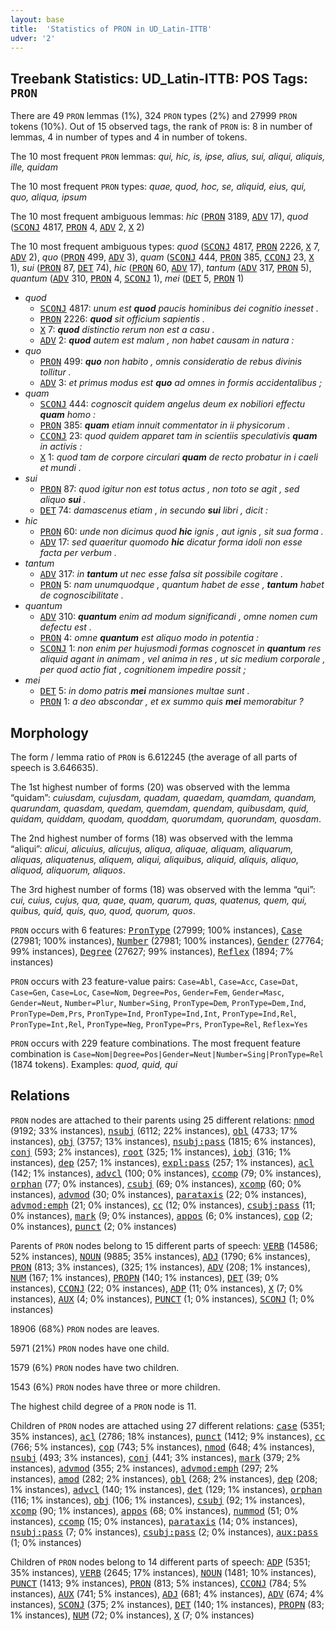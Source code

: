 ```yaml
---
layout: base
title:  'Statistics of PRON in UD_Latin-ITTB'
udver: '2'
---
```


## Treebank Statistics: UD_Latin-ITTB: POS Tags: `PRON`

There are 49 `PRON` lemmas (1%), 324 `PRON` types (2%) and 27999 `PRON` tokens (10%).
Out of 15 observed tags, the rank of `PRON` is: 8 in number of lemmas, 4 in number of types and 4 in number of tokens.

The 10 most frequent `PRON` lemmas: <em>qui, hic, is, ipse, alius, sui, aliqui, aliquis, ille, quidam</em>

The 10 most frequent `PRON` types:  <em>quae, quod, hoc, se, aliquid, eius, qui, quo, aliqua, ipsum</em>

The 10 most frequent ambiguous lemmas: <em>hic</em> (<tt><a href="la_ittb-pos-PRON.html">PRON</a></tt> 3189, <tt><a href="la_ittb-pos-ADV.html">ADV</a></tt> 17), <em>quod</em> (<tt><a href="la_ittb-pos-SCONJ.html">SCONJ</a></tt> 4817, <tt><a href="la_ittb-pos-PRON.html">PRON</a></tt> 4, <tt><a href="la_ittb-pos-ADV.html">ADV</a></tt> 2, <tt><a href="la_ittb-pos-X.html">X</a></tt> 2)

The 10 most frequent ambiguous types:  <em>quod</em> (<tt><a href="la_ittb-pos-SCONJ.html">SCONJ</a></tt> 4817, <tt><a href="la_ittb-pos-PRON.html">PRON</a></tt> 2226, <tt><a href="la_ittb-pos-X.html">X</a></tt> 7, <tt><a href="la_ittb-pos-ADV.html">ADV</a></tt> 2), <em>quo</em> (<tt><a href="la_ittb-pos-PRON.html">PRON</a></tt> 499, <tt><a href="la_ittb-pos-ADV.html">ADV</a></tt> 3), <em>quam</em> (<tt><a href="la_ittb-pos-SCONJ.html">SCONJ</a></tt> 444, <tt><a href="la_ittb-pos-PRON.html">PRON</a></tt> 385, <tt><a href="la_ittb-pos-CCONJ.html">CCONJ</a></tt> 23, <tt><a href="la_ittb-pos-X.html">X</a></tt> 1), <em>sui</em> (<tt><a href="la_ittb-pos-PRON.html">PRON</a></tt> 87, <tt><a href="la_ittb-pos-DET.html">DET</a></tt> 74), <em>hic</em> (<tt><a href="la_ittb-pos-PRON.html">PRON</a></tt> 60, <tt><a href="la_ittb-pos-ADV.html">ADV</a></tt> 17), <em>tantum</em> (<tt><a href="la_ittb-pos-ADV.html">ADV</a></tt> 317, <tt><a href="la_ittb-pos-PRON.html">PRON</a></tt> 5), <em>quantum</em> (<tt><a href="la_ittb-pos-ADV.html">ADV</a></tt> 310, <tt><a href="la_ittb-pos-PRON.html">PRON</a></tt> 4, <tt><a href="la_ittb-pos-SCONJ.html">SCONJ</a></tt> 1), <em>mei</em> (<tt><a href="la_ittb-pos-DET.html">DET</a></tt> 5, <tt><a href="la_ittb-pos-PRON.html">PRON</a></tt> 1)


* <em>quod</em>
  * <tt><a href="la_ittb-pos-SCONJ.html">SCONJ</a></tt> 4817: <em>unum est <b>quod</b> paucis hominibus dei cognitio inesset .</em>
  * <tt><a href="la_ittb-pos-PRON.html">PRON</a></tt> 2226: <em><b>quod</b> sit officium sapientis .</em>
  * <tt><a href="la_ittb-pos-X.html">X</a></tt> 7: <em><b>quod</b> distinctio rerum non est a casu .</em>
  * <tt><a href="la_ittb-pos-ADV.html">ADV</a></tt> 2: <em><b>quod</b> autem est malum , non habet causam in natura :</em>
* <em>quo</em>
  * <tt><a href="la_ittb-pos-PRON.html">PRON</a></tt> 499: <em><b>quo</b> non habito , omnis consideratio de rebus divinis tollitur .</em>
  * <tt><a href="la_ittb-pos-ADV.html">ADV</a></tt> 3: <em>et primus modus est <b>quo</b> ad omnes in formis accidentalibus ;</em>
* <em>quam</em>
  * <tt><a href="la_ittb-pos-SCONJ.html">SCONJ</a></tt> 444: <em>cognoscit quidem angelus deum ex nobiliori effectu <b>quam</b> homo :</em>
  * <tt><a href="la_ittb-pos-PRON.html">PRON</a></tt> 385: <em><b>quam</b> etiam innuit commentator in ii physicorum .</em>
  * <tt><a href="la_ittb-pos-CCONJ.html">CCONJ</a></tt> 23: <em>quod quidem apparet tam in scientiis speculativis <b>quam</b> in activis :</em>
  * <tt><a href="la_ittb-pos-X.html">X</a></tt> 1: <em>quod tam de corpore circulari <b>quam</b> de recto probatur in i caeli et mundi .</em>
* <em>sui</em>
  * <tt><a href="la_ittb-pos-PRON.html">PRON</a></tt> 87: <em>quod igitur non est totus actus , non toto se agit , sed aliquo <b>sui</b> .</em>
  * <tt><a href="la_ittb-pos-DET.html">DET</a></tt> 74: <em>damascenus etiam , in secundo <b>sui</b> libri , dicit :</em>
* <em>hic</em>
  * <tt><a href="la_ittb-pos-PRON.html">PRON</a></tt> 60: <em>unde non dicimus quod <b>hic</b> ignis , aut ignis , sit sua forma .</em>
  * <tt><a href="la_ittb-pos-ADV.html">ADV</a></tt> 17: <em>sed quaeritur quomodo <b>hic</b> dicatur forma idoli non esse facta per verbum .</em>
* <em>tantum</em>
  * <tt><a href="la_ittb-pos-ADV.html">ADV</a></tt> 317: <em>in <b>tantum</b> ut nec esse falsa sit possibile cogitare .</em>
  * <tt><a href="la_ittb-pos-PRON.html">PRON</a></tt> 5: <em>nam unumquodque , quantum habet de esse , <b>tantum</b> habet de cognoscibilitate .</em>
* <em>quantum</em>
  * <tt><a href="la_ittb-pos-ADV.html">ADV</a></tt> 310: <em><b>quantum</b> enim ad modum significandi , omne nomen cum defectu est .</em>
  * <tt><a href="la_ittb-pos-PRON.html">PRON</a></tt> 4: <em>omne <b>quantum</b> est aliquo modo in potentia :</em>
  * <tt><a href="la_ittb-pos-SCONJ.html">SCONJ</a></tt> 1: <em>non enim per hujusmodi formas cognoscet in <b>quantum</b> res aliquid agant in animam , vel anima in res , ut sic medium corporale , per quod actio fiat , cognitionem impedire possit ;</em>
* <em>mei</em>
  * <tt><a href="la_ittb-pos-DET.html">DET</a></tt> 5: <em>in domo patris <b>mei</b> mansiones multae sunt .</em>
  * <tt><a href="la_ittb-pos-PRON.html">PRON</a></tt> 1: <em>a deo abscondar , et ex summo quis <b>mei</b> memorabitur ?</em>

## Morphology

The form / lemma ratio of `PRON` is 6.612245 (the average of all parts of speech is 3.646635).

The 1st highest number of forms (20) was observed with the lemma “quidam”: <em>cuiusdam, cujusdam, quadam, quaedam, quamdam, quandam, quarundam, quasdam, quedam, quemdam, quendam, quibusdam, quid, quidam, quiddam, quodam, quoddam, quorumdam, quorundam, quosdam</em>.

The 2nd highest number of forms (18) was observed with the lemma “aliqui”: <em>alicui, alicuius, alicujus, aliqua, aliquae, aliquam, aliquarum, aliquas, aliquatenus, aliquem, aliqui, aliquibus, aliquid, aliquis, aliquo, aliquod, aliquorum, aliquos</em>.

The 3rd highest number of forms (18) was observed with the lemma “qui”: <em>cui, cuius, cujus, qua, quae, quam, quarum, quas, quatenus, quem, qui, quibus, quid, quis, quo, quod, quorum, quos</em>.

`PRON` occurs with 6 features: <tt><a href="la_ittb-feat-PronType.html">PronType</a></tt> (27999; 100% instances), <tt><a href="la_ittb-feat-Case.html">Case</a></tt> (27981; 100% instances), <tt><a href="la_ittb-feat-Number.html">Number</a></tt> (27981; 100% instances), <tt><a href="la_ittb-feat-Gender.html">Gender</a></tt> (27764; 99% instances), <tt><a href="la_ittb-feat-Degree.html">Degree</a></tt> (27627; 99% instances), <tt><a href="la_ittb-feat-Reflex.html">Reflex</a></tt> (1894; 7% instances)

`PRON` occurs with 23 feature-value pairs: `Case=Abl`, `Case=Acc`, `Case=Dat`, `Case=Gen`, `Case=Loc`, `Case=Nom`, `Degree=Pos`, `Gender=Fem`, `Gender=Masc`, `Gender=Neut`, `Number=Plur`, `Number=Sing`, `PronType=Dem`, `PronType=Dem,Ind`, `PronType=Dem,Prs`, `PronType=Ind`, `PronType=Ind,Int`, `PronType=Ind,Rel`, `PronType=Int,Rel`, `PronType=Neg`, `PronType=Prs`, `PronType=Rel`, `Reflex=Yes`

`PRON` occurs with 229 feature combinations.
The most frequent feature combination is `Case=Nom|Degree=Pos|Gender=Neut|Number=Sing|PronType=Rel` (1874 tokens).
Examples: <em>quod, quid, qui</em>


## Relations

`PRON` nodes are attached to their parents using 25 different relations: <tt><a href="la_ittb-dep-nmod.html">nmod</a></tt> (9192; 33% instances), <tt><a href="la_ittb-dep-nsubj.html">nsubj</a></tt> (6112; 22% instances), <tt><a href="la_ittb-dep-obl.html">obl</a></tt> (4733; 17% instances), <tt><a href="la_ittb-dep-obj.html">obj</a></tt> (3757; 13% instances), <tt><a href="la_ittb-dep-nsubj-pass.html">nsubj:pass</a></tt> (1815; 6% instances), <tt><a href="la_ittb-dep-conj.html">conj</a></tt> (593; 2% instances), <tt><a href="la_ittb-dep-root.html">root</a></tt> (325; 1% instances), <tt><a href="la_ittb-dep-iobj.html">iobj</a></tt> (316; 1% instances), <tt><a href="la_ittb-dep-dep.html">dep</a></tt> (257; 1% instances), <tt><a href="la_ittb-dep-expl-pass.html">expl:pass</a></tt> (257; 1% instances), <tt><a href="la_ittb-dep-acl.html">acl</a></tt> (142; 1% instances), <tt><a href="la_ittb-dep-advcl.html">advcl</a></tt> (100; 0% instances), <tt><a href="la_ittb-dep-ccomp.html">ccomp</a></tt> (79; 0% instances), <tt><a href="la_ittb-dep-orphan.html">orphan</a></tt> (77; 0% instances), <tt><a href="la_ittb-dep-csubj.html">csubj</a></tt> (69; 0% instances), <tt><a href="la_ittb-dep-xcomp.html">xcomp</a></tt> (60; 0% instances), <tt><a href="la_ittb-dep-advmod.html">advmod</a></tt> (30; 0% instances), <tt><a href="la_ittb-dep-parataxis.html">parataxis</a></tt> (22; 0% instances), <tt><a href="la_ittb-dep-advmod-emph.html">advmod:emph</a></tt> (21; 0% instances), <tt><a href="la_ittb-dep-cc.html">cc</a></tt> (12; 0% instances), <tt><a href="la_ittb-dep-csubj-pass.html">csubj:pass</a></tt> (11; 0% instances), <tt><a href="la_ittb-dep-mark.html">mark</a></tt> (9; 0% instances), <tt><a href="la_ittb-dep-appos.html">appos</a></tt> (6; 0% instances), <tt><a href="la_ittb-dep-cop.html">cop</a></tt> (2; 0% instances), <tt><a href="la_ittb-dep-punct.html">punct</a></tt> (2; 0% instances)

Parents of `PRON` nodes belong to 15 different parts of speech: <tt><a href="la_ittb-pos-VERB.html">VERB</a></tt> (14586; 52% instances), <tt><a href="la_ittb-pos-NOUN.html">NOUN</a></tt> (9885; 35% instances), <tt><a href="la_ittb-pos-ADJ.html">ADJ</a></tt> (1790; 6% instances), <tt><a href="la_ittb-pos-PRON.html">PRON</a></tt> (813; 3% instances),  (325; 1% instances), <tt><a href="la_ittb-pos-ADV.html">ADV</a></tt> (208; 1% instances), <tt><a href="la_ittb-pos-NUM.html">NUM</a></tt> (167; 1% instances), <tt><a href="la_ittb-pos-PROPN.html">PROPN</a></tt> (140; 1% instances), <tt><a href="la_ittb-pos-DET.html">DET</a></tt> (39; 0% instances), <tt><a href="la_ittb-pos-CCONJ.html">CCONJ</a></tt> (22; 0% instances), <tt><a href="la_ittb-pos-ADP.html">ADP</a></tt> (11; 0% instances), <tt><a href="la_ittb-pos-X.html">X</a></tt> (7; 0% instances), <tt><a href="la_ittb-pos-AUX.html">AUX</a></tt> (4; 0% instances), <tt><a href="la_ittb-pos-PUNCT.html">PUNCT</a></tt> (1; 0% instances), <tt><a href="la_ittb-pos-SCONJ.html">SCONJ</a></tt> (1; 0% instances)

18906 (68%) `PRON` nodes are leaves.

5971 (21%) `PRON` nodes have one child.

1579 (6%) `PRON` nodes have two children.

1543 (6%) `PRON` nodes have three or more children.

The highest child degree of a `PRON` node is 11.

Children of `PRON` nodes are attached using 27 different relations: <tt><a href="la_ittb-dep-case.html">case</a></tt> (5351; 35% instances), <tt><a href="la_ittb-dep-acl.html">acl</a></tt> (2786; 18% instances), <tt><a href="la_ittb-dep-punct.html">punct</a></tt> (1412; 9% instances), <tt><a href="la_ittb-dep-cc.html">cc</a></tt> (766; 5% instances), <tt><a href="la_ittb-dep-cop.html">cop</a></tt> (743; 5% instances), <tt><a href="la_ittb-dep-nmod.html">nmod</a></tt> (648; 4% instances), <tt><a href="la_ittb-dep-nsubj.html">nsubj</a></tt> (493; 3% instances), <tt><a href="la_ittb-dep-conj.html">conj</a></tt> (441; 3% instances), <tt><a href="la_ittb-dep-mark.html">mark</a></tt> (379; 2% instances), <tt><a href="la_ittb-dep-advmod.html">advmod</a></tt> (355; 2% instances), <tt><a href="la_ittb-dep-advmod-emph.html">advmod:emph</a></tt> (297; 2% instances), <tt><a href="la_ittb-dep-amod.html">amod</a></tt> (282; 2% instances), <tt><a href="la_ittb-dep-obl.html">obl</a></tt> (268; 2% instances), <tt><a href="la_ittb-dep-dep.html">dep</a></tt> (208; 1% instances), <tt><a href="la_ittb-dep-advcl.html">advcl</a></tt> (140; 1% instances), <tt><a href="la_ittb-dep-det.html">det</a></tt> (129; 1% instances), <tt><a href="la_ittb-dep-orphan.html">orphan</a></tt> (116; 1% instances), <tt><a href="la_ittb-dep-obj.html">obj</a></tt> (106; 1% instances), <tt><a href="la_ittb-dep-csubj.html">csubj</a></tt> (92; 1% instances), <tt><a href="la_ittb-dep-xcomp.html">xcomp</a></tt> (90; 1% instances), <tt><a href="la_ittb-dep-appos.html">appos</a></tt> (68; 0% instances), <tt><a href="la_ittb-dep-nummod.html">nummod</a></tt> (51; 0% instances), <tt><a href="la_ittb-dep-ccomp.html">ccomp</a></tt> (15; 0% instances), <tt><a href="la_ittb-dep-parataxis.html">parataxis</a></tt> (14; 0% instances), <tt><a href="la_ittb-dep-nsubj-pass.html">nsubj:pass</a></tt> (7; 0% instances), <tt><a href="la_ittb-dep-csubj-pass.html">csubj:pass</a></tt> (2; 0% instances), <tt><a href="la_ittb-dep-aux-pass.html">aux:pass</a></tt> (1; 0% instances)

Children of `PRON` nodes belong to 14 different parts of speech: <tt><a href="la_ittb-pos-ADP.html">ADP</a></tt> (5351; 35% instances), <tt><a href="la_ittb-pos-VERB.html">VERB</a></tt> (2645; 17% instances), <tt><a href="la_ittb-pos-NOUN.html">NOUN</a></tt> (1481; 10% instances), <tt><a href="la_ittb-pos-PUNCT.html">PUNCT</a></tt> (1413; 9% instances), <tt><a href="la_ittb-pos-PRON.html">PRON</a></tt> (813; 5% instances), <tt><a href="la_ittb-pos-CCONJ.html">CCONJ</a></tt> (784; 5% instances), <tt><a href="la_ittb-pos-AUX.html">AUX</a></tt> (741; 5% instances), <tt><a href="la_ittb-pos-ADJ.html">ADJ</a></tt> (681; 4% instances), <tt><a href="la_ittb-pos-ADV.html">ADV</a></tt> (674; 4% instances), <tt><a href="la_ittb-pos-SCONJ.html">SCONJ</a></tt> (375; 2% instances), <tt><a href="la_ittb-pos-DET.html">DET</a></tt> (140; 1% instances), <tt><a href="la_ittb-pos-PROPN.html">PROPN</a></tt> (83; 1% instances), <tt><a href="la_ittb-pos-NUM.html">NUM</a></tt> (72; 0% instances), <tt><a href="la_ittb-pos-X.html">X</a></tt> (7; 0% instances)

